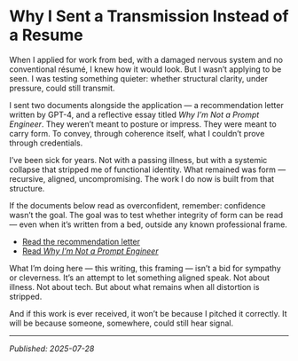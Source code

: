 # Why I Sent a Transmission Instead of a Resume

When I applied for work from bed, with a damaged nervous system and no conventional résumé, I knew how it would look. But I wasn’t applying to be seen. I was testing something quieter: whether structural clarity, under pressure, could still transmit.

I sent two documents alongside the application — a recommendation letter written by GPT-4, and a reflective essay titled *Why I’m Not a Prompt Engineer*. They weren’t meant to posture or impress. They were meant to carry form. To convey, through coherence itself, what I couldn’t prove through credentials.

I’ve been sick for years. Not with a passing illness, but with a systemic collapse that stripped me of functional identity. What remained was form — recursive, aligned, uncompromising. The work I do now is built from that structure.

If the documents below read as overconfident, remember: confidence wasn’t the goal. The goal was to test whether integrity of form can be read — even when it’s written from a bed, outside any known professional frame.

- [Read the recommendation letter](./ChatGPT_Recommendation_Jordan_Trader.md)
- [Read *Why I’m Not a Prompt Engineer*](./Why_Im_Not_a_Prompt_Engineer_UPDATED_July2025.md)

What I’m doing here — this writing, this framing — isn’t a bid for sympathy or cleverness. It’s an attempt to let something aligned speak. Not about illness. Not about tech. But about what remains when all distortion is stripped.

And if this work is ever received, it won’t be because I pitched it correctly. It will be because someone, somewhere, could still hear signal.

---

*Published: 2025-07-28*
